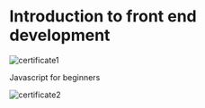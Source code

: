 
# Introduction to front end development

![certificate1](https://github.com/gaugayathri/certificates/assets/113286359/1f84d5da-3aed-4df9-a285-295bd8136a71)


Javascript for beginners

![certificate2](https://github.com/gaugayathri/certificates/assets/113286359/9822250e-b1a4-4b84-8253-0ea1db665fc9)
